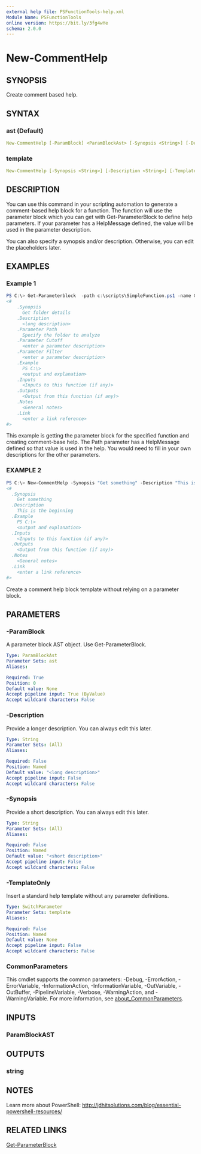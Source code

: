 ```yaml
---
external help file: PSFunctionTools-help.xml
Module Name: PSFunctionTools
online version: https://bit.ly/3fg4wYe
schema: 2.0.0
---
```


# New-CommentHelp

## SYNOPSIS

Create comment based help.

## SYNTAX

### ast (Default)

```yaml
New-CommentHelp [-ParamBlock] <ParamBlockAst> [-Synopsis <String>] [-Description <String>] [<CommonParameters>]
```

### template

```yaml
New-CommentHelp [-Synopsis <String>] [-Description <String>] [-TemplateOnly] [<CommonParameters>]
```

## DESCRIPTION

You can use this command in your scripting automation to generate a comment-based help block for a function. The function will use the parameter block which you can get with Get-ParameterBlock to define help parameters. If your parameter has a HelpMessage defined, the value will be used in the parameter description.

You can also specify a synopsis and/or description. Otherwise, you can edit the placeholders later.

## EXAMPLES

### Example 1

```powershell
PS C:\> Get-Parameterblock  -path c:\scripts\SimpleFunction.ps1 -name Get-FolderData | New-CommentHelp -Synopsis "Get folder details"
<#
    .Synopsis
      Get folder details
    .Description
      <long description>
    .Parameter Path
      Specify the folder to analyze
    .Parameter Cutoff
      <enter a parameter description>
    .Parameter Filter
      <enter a parameter description>
    .Example
      PS C:\>
      <output and explanation>
    .Inputs
      <Inputs to this function (if any)>
    .Outputs
      <Output from this function (if any)>
    .Notes
      <General notes>
    .Link
      <enter a link reference>
#>
```

This example is getting the parameter block for the specified function and creating comment-base help. The Path parameter has a HelpMessage defined so that value is used in the help. You would need to fill in your own descriptions for the other parameters.

### EXAMPLE 2

```powershell
PS C:\> New-CommentHelp -Synopsis "Get something" -Description "This is the beginning" -TemplateOnly
<#
  .Synopsis
    Get something
  .Description
    This is the beginning
  .Example
    PS C:\>
    <output and explanation>
  .Inputs
    <Inputs to this function (if any)>
  .Outputs
    <Output from this function (if any)>
  .Notes
    <General notes>
  .Link
    <enter a link reference>
#>
```

Create a comment help block template without relying on a parameter block.

## PARAMETERS

### -ParamBlock

A parameter block AST object. Use Get-ParameterBlock.

```yaml
Type: ParamBlockAst
Parameter Sets: ast
Aliases:

Required: True
Position: 0
Default value: None
Accept pipeline input: True (ByValue)
Accept wildcard characters: False
```

### -Description

Provide a longer description. You can always edit this later.

```yaml
Type: String
Parameter Sets: (All)
Aliases:

Required: False
Position: Named
Default value: "<long description>"
Accept pipeline input: False
Accept wildcard characters: False
```

### -Synopsis

Provide a short description. You can always edit this later.

```yaml
Type: String
Parameter Sets: (All)
Aliases:

Required: False
Position: Named
Default value: "<short description>"
Accept pipeline input: False
Accept wildcard characters: False
```

### -TemplateOnly

Insert a standard help template without any parameter definitions.

```yaml
Type: SwitchParameter
Parameter Sets: template
Aliases:

Required: False
Position: Named
Default value: None
Accept pipeline input: False
Accept wildcard characters: False
```

### CommonParameters

This cmdlet supports the common parameters: -Debug, -ErrorAction, -ErrorVariable, -InformationAction, -InformationVariable, -OutVariable, -OutBuffer, -PipelineVariable, -Verbose, -WarningAction, and -WarningVariable. For more information, see [about_CommonParameters](http://go.microsoft.com/fwlink/?LinkID=113216).

## INPUTS

### ParamBlockAST

## OUTPUTS

### string

## NOTES

Learn more about PowerShell: http://jdhitsolutions.com/blog/essential-powershell-resources/

## RELATED LINKS

[Get-ParameterBlock](Get-ParameterBlock.md)
